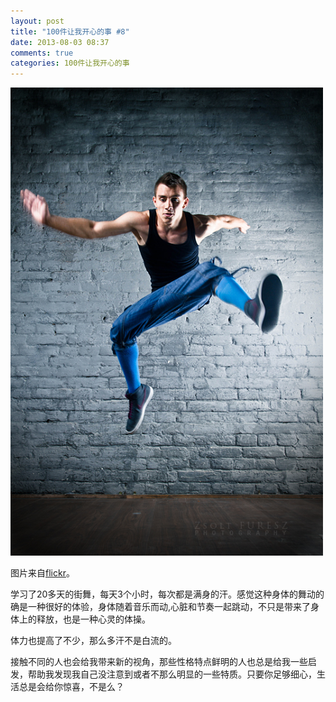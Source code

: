 ```yaml
---
layout: post
title: "100件让我开心的事 #8"
date: 2013-08-03 08:37
comments: true
categories: 100件让我开心的事
---
```

<img src="/images/happy_8.jpg" title="街舞" alt="街舞" width="500">

图片来自[flickr](http://www.flickr.com/photos/realsaw/5048804578/sizes/o/in/photostream/)。

学习了20多天的街舞，每天3个小时，每次都是满身的汗。感觉这种身体的舞动的确是一种很好的体验，身体随着音乐而动,心脏和节奏一起跳动，不只是带来了身体上的释放，也是一种心灵的体操。

体力也提高了不少，那么多汗不是白流的。

接触不同的人也会给我带来新的视角，那些性格特点鲜明的人也总是给我一些启发，帮助我发现我自己没注意到或者不那么明显的一些特质。只要你足够细心，生活总是会给你惊喜，不是么？



